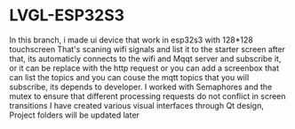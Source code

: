 # LVGL-ESP32S3
In this branch, i made ui device that work in esp32s3 with 128*128 touchscreen
That's scaning wifi signals and list it to the starter screen after that, its automaticly connects to the wifi and Mqqt server and subscribe it, or it can be replace with the http request or you can add a screenbox that can list the topics and you can couse the mqtt topics that you will subscribe, its depends to developer.
I worked with Semaphores and the mutex to ensure that different processing requests do not conflict in screen transitions
I have created various visual interfaces through Qt design,
Project folders will be updated later
